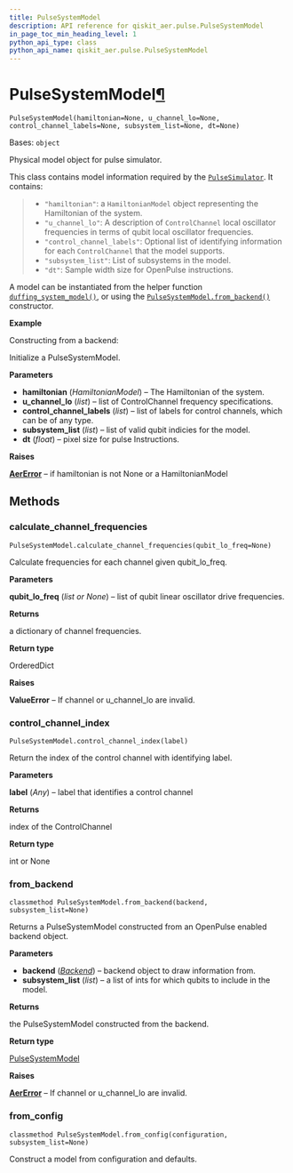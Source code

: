 ```yaml
---
title: PulseSystemModel
description: API reference for qiskit_aer.pulse.PulseSystemModel
in_page_toc_min_heading_level: 1
python_api_type: class
python_api_name: qiskit_aer.pulse.PulseSystemModel
---
```


# PulseSystemModel[¶](#pulsesystemmodel "Permalink to this headline")

<span id="qiskit_aer.pulse.PulseSystemModel" />

`PulseSystemModel(hamiltonian=None, u_channel_lo=None, control_channel_labels=None, subsystem_list=None, dt=None)`

Bases: `object`

Physical model object for pulse simulator.

This class contains model information required by the [`PulseSimulator`](qiskit_aer.PulseSimulator "qiskit_aer.PulseSimulator"). It contains:

> *   `"hamiltonian"`: a `HamiltonianModel` object representing the Hamiltonian of the system.
> *   `"u_channel_lo"`: A description of `ControlChannel` local oscillator frequencies in terms of qubit local oscillator frequencies.
> *   `"control_channel_labels"`: Optional list of identifying information for each `ControlChannel` that the model supports.
> *   `"subsystem_list"`: List of subsystems in the model.
> *   `"dt"`: Sample width size for OpenPulse instructions.

A model can be instantiated from the helper function [`duffing_system_model()`](qiskit_aer.pulse.duffing_system_model "qiskit_aer.pulse.duffing_system_model"), or using the [`PulseSystemModel.from_backend()`](qiskit_aer.pulse.PulseSystemModel#from_backend "qiskit_aer.pulse.PulseSystemModel.from_backend") constructor.

**Example**

Constructing from a backend:

Initialize a PulseSystemModel.

**Parameters**

*   **hamiltonian** (*HamiltonianModel*) – The Hamiltonian of the system.
*   **u\_channel\_lo** (*list*) – list of ControlChannel frequency specifications.
*   **control\_channel\_labels** (*list*) – list of labels for control channels, which can be of any type.
*   **subsystem\_list** (*list*) – list of valid qubit indicies for the model.
*   **dt** (*float*) – pixel size for pulse Instructions.

**Raises**

[**AerError**](qiskit_aer.AerError "qiskit_aer.AerError") – if hamiltonian is not None or a HamiltonianModel

## Methods

### calculate\_channel\_frequencies

<span id="qiskit_aer.pulse.PulseSystemModel.calculate_channel_frequencies" />

`PulseSystemModel.calculate_channel_frequencies(qubit_lo_freq=None)`

Calculate frequencies for each channel given qubit\_lo\_freq.

**Parameters**

**qubit\_lo\_freq** (*list or None*) – list of qubit linear oscillator drive frequencies.

**Returns**

a dictionary of channel frequencies.

**Return type**

OrderedDict

**Raises**

**ValueError** – If channel or u\_channel\_lo are invalid.

### control\_channel\_index

<span id="qiskit_aer.pulse.PulseSystemModel.control_channel_index" />

`PulseSystemModel.control_channel_index(label)`

Return the index of the control channel with identifying label.

**Parameters**

**label** (*Any*) – label that identifies a control channel

**Returns**

index of the ControlChannel

**Return type**

int or None

### from\_backend

<span id="qiskit_aer.pulse.PulseSystemModel.from_backend" />

`classmethod PulseSystemModel.from_backend(backend, subsystem_list=None)`

Returns a PulseSystemModel constructed from an OpenPulse enabled backend object.

**Parameters**

*   **backend** ([*Backend*](qiskit.providers.Backend "qiskit.providers.Backend")) – backend object to draw information from.
*   **subsystem\_list** (*list*) – a list of ints for which qubits to include in the model.

**Returns**

the PulseSystemModel constructed from the backend.

**Return type**

[PulseSystemModel](qiskit_aer.pulse.PulseSystemModel "qiskit_aer.pulse.PulseSystemModel")

**Raises**

[**AerError**](qiskit_aer.AerError "qiskit_aer.AerError") – If channel or u\_channel\_lo are invalid.

### from\_config

<span id="qiskit_aer.pulse.PulseSystemModel.from_config" />

`classmethod PulseSystemModel.from_config(configuration, subsystem_list=None)`

Construct a model from configuration and defaults.

